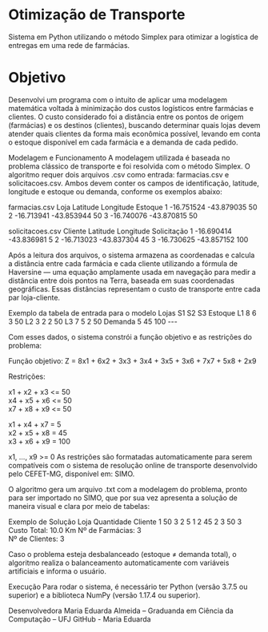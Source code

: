 # Otimização de Transporte
Sistema em Python utilizando o método Simplex para otimizar a logística de entregas em uma rede de farmácias.

# Objetivo
Desenvolvi um programa com o intuito de aplicar uma modelagem matemática voltada à minimização dos custos logísticos entre farmácias e clientes. O custo considerado foi a distância entre os pontos de origem (farmácias) e os destinos (clientes), buscando determinar quais lojas devem atender quais clientes da forma mais econômica possível, levando em conta o estoque disponível em cada farmácia e a demanda de cada pedido.

Modelagem e Funcionamento
A modelagem utilizada é baseada no problema clássico de transporte e foi resolvida com o método Simplex. 
O algoritmo requer dois arquivos .csv como entrada: farmacias.csv e solicitacoes.csv. Ambos devem conter os campos de identificação, latitude, longitude e estoque ou demanda, conforme os exemplos abaixo:

farmacias.csv
Loja	Latitude	Longitude	Estoque
1	-16.751524	-43.879035	50
2	-16.713941	-43.853944	50
3	-16.740076	-43.870815	50

solicitacoes.csv
Cliente	Latitude	Longitude	Solicitação
1	-16.690414	-43.836981	5
2	-16.713023	-43.837304	45
3	-16.730625	-43.857152	100

Após a leitura dos arquivos, o sistema armazena as coordenadas e calcula a distância entre cada farmácia e cada cliente utilizando a fórmula de Haversine — uma equação amplamente usada em navegação para medir a distância entre dois pontos na Terra, baseada em suas coordenadas geográficas. Essas distâncias representam o custo de transporte entre cada par loja-cliente.

Exemplo da tabela de entrada para o modelo
Lojas	S1	S2	S3	Estoque
L1	8	6	3	50
L2	3	2	2	50
L3	7	5	2	50
Demanda	5	45	100	---

Com esses dados, o sistema constrói a função objetivo e as restrições do problema:

Função objetivo:
Z = 8x1 + 6x2 + 3x3 + 3x4 + 3x5 + 3x6 + 7x7 + 5x8 + 2x9

Restrições:


x1 + x2 + x3 <= 50  
x4 + x5 + x6 <= 50  
x7 + x8 + x9 <= 50  

x1 + x4 + x7 = 5  
x2 + x5 + x8 = 45  
x3 + x6 + x9 = 100  

x1, ..., x9 >= 0
As restrições são formatadas automaticamente para serem compatíveis com o sistema de resolução online de transporte desenvolvido pelo CEFET-MG, disponível em: SIMO.

O algoritmo gera um arquivo .txt com a modelagem do problema, pronto para ser importado no SIMO, que por sua vez apresenta a solução de maneira visual e clara por meio de tabelas:

Exemplo de Solução
Loja	Quantidade	Cliente
1	50	3
2	5	1
2	45	2
3	50	3
Custo Total:	10.0 Km	
Nº de Farmácias:	3	
Nº de Clientes:	3	

Caso o problema esteja desbalanceado (estoque ≠ demanda total), o algoritmo realiza o balanceamento automaticamente com variáveis artificiais e informa o usuário.

Execução
Para rodar o sistema, é necessário ter Python (versão 3.7.5 ou superior) e a biblioteca NumPy (versão 1.17.4 ou superior).


Desenvolvedora
Maria Eduarda Almeida – Graduanda em Ciência da Computação – UFJ
GitHub - Maria Eduarda
